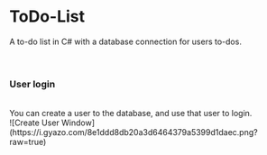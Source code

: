 # ToDo-List
A to-do list in C# with a database connection for users to-dos.
<br><br><br>
### User login
<br>
You can create a user to the database, and use that user to login.<br>
![Create User Window](https://i.gyazo.com/8e1ddd8db20a3d6464379a5399d1daec.png?raw=true)
